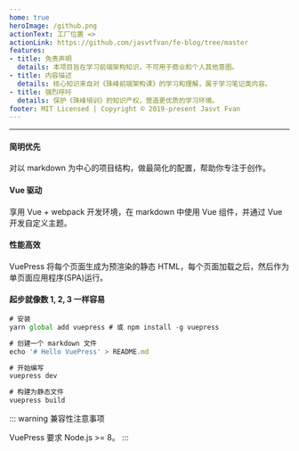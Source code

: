 ```yaml
---
home: true
heroImage: /github.png
actionText: 工厂位置 =>
actionLink: https://github.com/jasvtfvan/fe-blog/tree/master
features:
- title: 免责声明
  details: 本项目旨在学习前端架构知识，不可用于商业和个人其他意图。
- title: 内容描述
  details: 核心知识来自对《珠峰前端架构课》的学习和理解，属于学习笔记类内容。
- title: 强烈呼吁
  details: 保护《珠峰培训》的知识产权，营造更优质的学习环境。
footer: MIT Licensed | Copyright © 2019-present Jasvt Fvan
---
```

---
#### 简明优先
对以 markdown 为中心的项目结构，做最简化的配置，帮助你专注于创作。
#### Vue 驱动
享用 Vue + webpack 开发环境，在 markdown 中使用 Vue 组件，并通过 Vue 开发自定义主题。
#### 性能高效
VuePress 将每个页面生成为预渲染的静态 HTML，每个页面加载之后，然后作为单页面应用程序(SPA)运行。
#### 起步就像数 1, 2, 3 一样容易
```js
# 安装
yarn global add vuepress # 或 npm install -g vuepress

# 创建一个 markdown 文件
echo '# Hello VuePress' > README.md

# 开始编写
vuepress dev

# 构建为静态文件
vuepress build
```

::: warning
兼容性注意事项

VuePress 要求 Node.js >= 8。
:::
